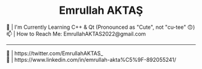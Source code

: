 <h1 align = "center">Emrullah AKTAŞ</h1>
🌱 | I'm Currently Learning C++ & Qt (Pronounced as "Cute", not "cu-tee" 🙃)<br>
📫 | How to Reach Me: EmrullahAKTAS2022@gmail.com
<hr>
🔗 | https://twitter.com/EmrullahAKTAS_<br>
🔗 | https://www.linkedin.com/in/emrullah-akta%C5%9F-892055241/
